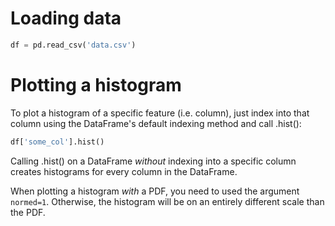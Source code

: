 # Loading data

```python
df = pd.read_csv('data.csv')
```

# Plotting a histogram

To plot a histogram of a specific feature (i.e. column), just index into
that column using the DataFrame's default indexing method and call .hist():

```python
df['some_col'].hist()
```
Calling .hist() on a DataFrame *without* indexing into a specific column
creates histograms for every column in the DataFrame.

When plotting a histogram  *with* a PDF, you need to used the argument
`normed=1`. Otherwise, the histogram will be on an entirely different scale
than the PDF.
